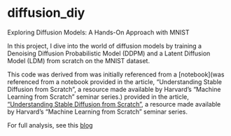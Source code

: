 # diffusion_diy
Exploring Diffusion Models: A Hands-On Approach with MNIST

In this project, I dive into the world of diffusion models by training a Denoising Diffusion Probabilistic Model (DDPM) and a Latent Diffusion Model (LDM) from scratch on the MNIST dataset.

This code was derived from was initially referenced from a [notebook](was referenced from a notebook provided in the article, “Understanding Stable Diffusion from Scratch”, a resource made available by Harvard’s “Machine Learning from Scratch” seminar series.) provided in the article, [“Understanding Stable Diffusion from Scratch”](https://scholar.harvard.edu/binxuw/classes/machine-learning-scratch/materials/stable-diffusion-scratch), a resource made available by Harvard’s “Machine Learning from Scratch” seminar series.

For full analysis, see this [blog](https://medium.com/@j.calzaretta.ai/exploring-diffusion-models-a-hands-on-approach-with-mnist-baf79aa4d195)
